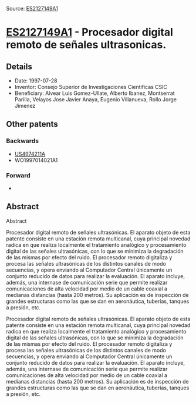 Source: [ES2127149A1](https://patents.google.com/patent/ES2127149A1)

# [ES2127149A1](ES2127149A1.md) - Procesador digital remoto de señales ultrasonicas.

## Details

* Date: 1997-07-28
* Inventor: Consejo Superior de Investigaciones Cientificas CSIC
* Beneficiary: Alvear Luis Gomez-Ullate, Alberto Ibanez, Montserrat Parilla, Velayos Jose Javier Anaya, Eugenio Villanueva, Rollo Jorge Jimenez

## Other patents

### Backwards
 * [US4974211A](US4974211A.md)
 * WO1997014021A1
### Forward
 * 
## Abstract

Abstract

Procesador digital remoto de señales ultrasónicas. El aparato objeto de esta patente consiste en una estación remota multicanal, cuya principal novedad radica en que realiza localmente el tratamiento analógico y procesamiento digital de las señales ultrasónicas, con lo que se minimiza la degradación de las mismas por efecto del ruido. El procesador remoto digitaliza y procesa las señales ultrasónicas de los distintos canales de modo secuencias, y opera enviando al Computador Central únicamente un conjunto reducido de datos para realizar la evaluación. El aparato incluye, además, una internase de comunicación serie que permite realizar comunicaciones de alta velocidad por medio de un cable coaxial a medianas distancias (hasta 200 metros). Su aplicación es de inspección de grandes estructuras como las que se dan en aeronáutica, tuberías, tanques a presión, etc.



Procesador digital remoto de señales ultrasónicas. El aparato objeto de esta patente consiste en una estación remota multicanal, cuya principal novedad radica en que realiza localmente el tratamiento analógico y procesamiento digital de las señales ultrasónicas, con lo que se minimiza la degradación de las mismas por efecto del ruido. El procesador remoto digitaliza y procesa las señales ultrasónicas de los distintos canales de modo secuencias, y opera enviando al Computador Central únicamente un conjunto reducido de datos para realizar la evaluación. El aparato incluye, además, una internase de comunicación serie que permite realizar comunicaciones de alta velocidad por medio de un cable coaxial a medianas distancias (hasta 200 metros). Su aplicación es de inspección de grandes estructuras como las que se dan en aeronáutica, tuberías, tanques a presión, etc.